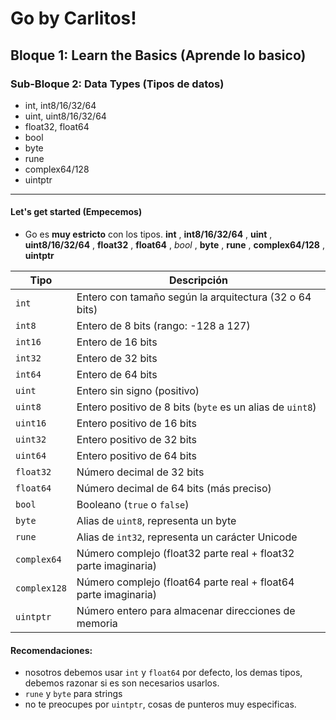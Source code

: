 
# **Go by Carlitos!**

## Bloque 1: Learn the Basics (Aprende lo basico)

### Sub-Bloque 2: Data Types (Tipos de datos)

- int, int8/16/32/64
- uint, uint8/16/32/64
- float32, float64
- bool
- byte
- rune
- complex64/128
- uintptr

---

#### Let's get started (Empecemos)

- Go es **muy estricto** con los tipos. **int** , **int8/16/32/64** , **uint** , **uint8/16/32/64** , **float32** , **float64** , *bool* , **byte** , **rune** , **complex64/128** , **uintptr**

| Tipo       | Descripción |
|------------|-------------|
| `int`      | Entero con tamaño según la arquitectura (32 o 64 bits) |
| `int8`     | Entero de 8 bits (rango: -128 a 127) |
| `int16`    | Entero de 16 bits |
| `int32`    | Entero de 32 bits |
| `int64`    | Entero de 64 bits |
| `uint`     | Entero sin signo (positivo) |
| `uint8`    | Entero positivo de 8 bits (`byte` es un alias de `uint8`) |
| `uint16`   | Entero positivo de 16 bits |
| `uint32`   | Entero positivo de 32 bits |
| `uint64`   | Entero positivo de 64 bits |
| `float32`  | Número decimal de 32 bits |
| `float64`  | Número decimal de 64 bits (más preciso) |
| `bool`     | Booleano (`true` o `false`) |
| `byte`     | Alias de `uint8`, representa un byte |
| `rune`     | Alias de `int32`, representa un carácter Unicode |
| `complex64`| Número complejo (float32 parte real + float32 parte imaginaria) |
| `complex128`| Número complejo (float64 parte real + float64 parte imaginaria) |
| `uintptr`  | Número entero para almacenar direcciones de memoria |

#### **Recomendaciones**:

- nosotros debemos usar `int` y `float64` por defecto, los demas tipos, debemos razonar si es son necesarios usarlos.
- `rune` y `byte` para strings
- no te preocupes por `uintptr`, cosas de punteros muy especificas.